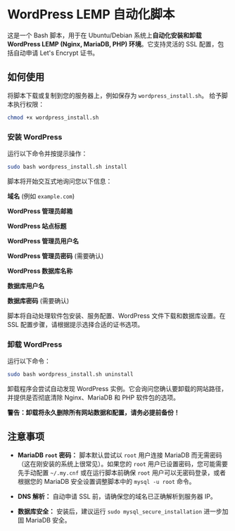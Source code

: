 # WordPress LEMP 自动化脚本

这是一个 Bash 脚本，用于在 Ubuntu/Debian 系统上**自动化安装和卸载 WordPress LEMP (Nginx, MariaDB, PHP) 环境**。它支持灵活的 SSL 配置，包括自动申请 Let's Encrypt 证书。

## 如何使用

将脚本下载或复制到您的服务器上，例如保存为 `wordpress_install.sh`。
给予脚本执行权限：

```bash
chmod +x wordpress_install.sh
```

### 安装 WordPress

运行以下命令并按提示操作：

```bash
sudo bash wordpress_install.sh install
```

脚本将开始交互式地询问您以下信息：

**域名** (例如 `example.com`)

**WordPress 管理员邮箱**

**WordPress 站点标题**

**WordPress 管理员用户名**

**WordPress 管理员密码** (需要确认)

**WordPress 数据库名称**

**数据库用户名**

**数据库密码** (需要确认)

脚本将自动处理软件包安装、服务配置、WordPress 文件下载和数据库设置。在 SSL 配置步骤，请根据提示选择合适的证书选项。

### 卸载 WordPress

运行以下命令：

```bash
sudo bash wordpress_install.sh uninstall
```

卸载程序会尝试自动发现 WordPress 实例。它会询问您确认要卸载的网站路径，并提供是否彻底清除 Nginx、MariaDB 和 PHP 软件包的选项。

**警告：卸载将永久删除所有网站数据和配置，请务必提前备份！**

## 注意事项

* **MariaDB `root` 密码：** 脚本默认尝试以 `root` 用户连接 MariaDB 而无需密码（这在刚安装的系统上很常见）。如果您的 `root` 用户已设置密码，您可能需要先手动配置 `~/.my.cnf` 或在运行脚本前确保 `root` 用户可以无密码登录，或者根据您的 MariaDB 安全设置调整脚本中的 `mysql -u root` 命令。

* **DNS 解析：** 自动申请 SSL 前，请确保您的域名已正确解析到服务器 IP。

* **数据库安全：** 安装后，建议运行 `sudo mysql_secure_installation` 进一步加固 MariaDB 安全。
